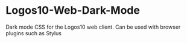 # Logos10-Web-Dark-Mode
Dark mode CSS for the Logos10 web client. Can be used with browser plugins such as Stylus
